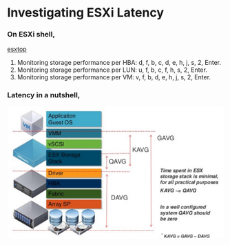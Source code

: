 # Investigating ESXi Latency

### On ESXi shell,
[esxtop](https://www.virten.net/vmware/esxtop/)

1. Monitoring storage performance per HBA: d, f, b, c, d, e, h, j, s, 2, Enter.
2. Monitoring storage performance per LUN: u, f, b, c, f, h, s, 2, Enter.
3. Monitoring storage performance per VM: v, f, b, d, e, h, j, s, 2, Enter.

### Latency in a nutshell,
![Stack latency](stack_latency.png)
